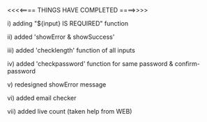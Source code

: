 <<<<====  THINGS HAVE COMPLETED ====>>>>


i) adding "${input} IS REQUIRED" function

ii) added 'showError & showSuccess'

iii) added 'checklength' function of all inputs

iv) added 'checkpassword' function for same password & confirm-password

v) redesigned showError message

vi) added email checker

vii) added live count (taken help from WEB)